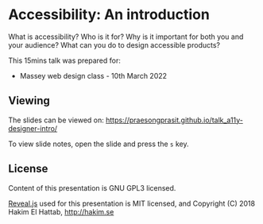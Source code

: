 # Accessibility: An introduction

What is accessibility? 
Who is it for?
Why is it important for both you and your audience?
What can you do to design accessible products?

This 15mins talk was prepared for:
- Massey web design class - 10th March 2022

## Viewing

The slides can be viewed on:
https://praesongprasit.github.io/talk_a11y-designer-intro/

To view slide notes, open the slide and press the `s` key.

## License

Content of this presentation is GNU GPL3 licensed.

[Reveal.js](https://github.com/hakimel/reveal.js) used for this presentation is MIT licensed, and Copyright (C) 2018 Hakim El Hattab, http://hakim.se
